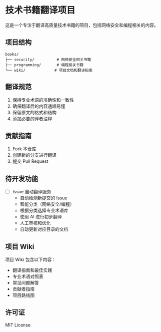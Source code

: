 # 技术书籍翻译项目

这是一个专注于翻译高质量技术书籍的项目，包括网络安全和编程相关的内容。

## 项目结构

```
books/
├── security/          # 网络安全相关书籍
├── programming/       # 编程相关书籍
└── wiki/             # 项目文档和翻译指南
```

## 翻译规范

1. 保持专业术语的准确性和一致性
2. 确保翻译后的内容通顺易懂
3. 保留原文的格式和结构
4. 添加必要的译者注释

## 贡献指南

1. Fork 本仓库
2. 创建新的分支进行翻译
3. 提交 Pull Request

## 待开发功能

- [ ] Issue 自动翻译服务
  - 自动检测新提交的 Issue
  - 智能分类（网络安全/编程）
  - 根据分类选择专业术语库
  - 使用 AI 进行初步翻译
  - 人工审核和优化
  - 自动更新对应目录的文档

## 项目 Wiki

项目 Wiki 包含以下内容：
- 翻译指南和最佳实践
- 专业术语对照表
- 常见问题解答
- 贡献者指南
- 项目路线图

## 许可证

MIT License
